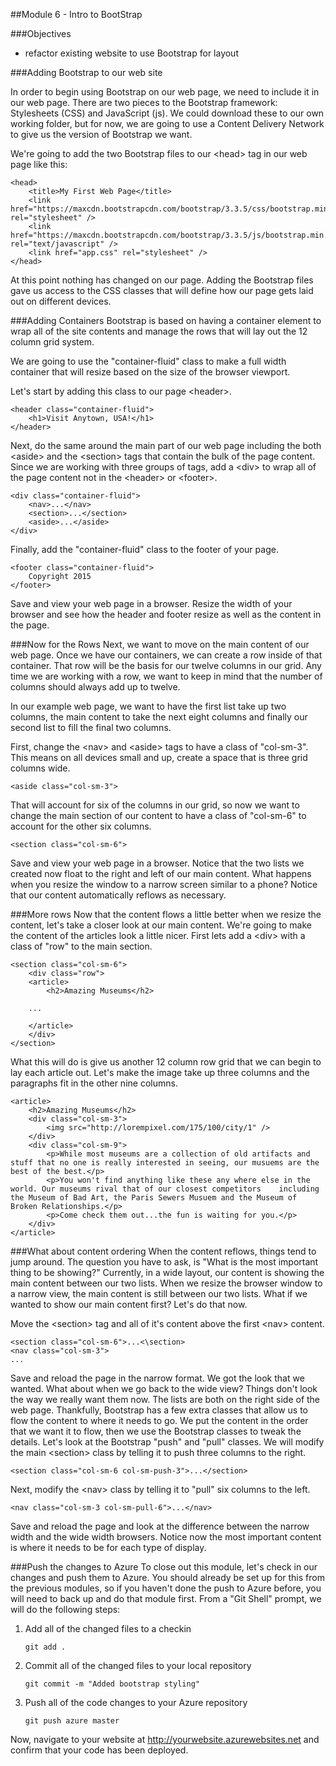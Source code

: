 ﻿##Module 6 - Intro to BootStrap

###Objectives
 - refactor existing website to use Bootstrap for layout

###Adding Bootstrap to our web site

In order to begin using Bootstrap on our web page, we need to include it in our web page. There are two pieces to the Bootstrap framework: Stylesheets (CSS) and JavaScript (js). We could download these to our own working folder, but for now, we are going to use a Content Delivery Network to give us the version of Bootstrap we want.

We're going to add the two Bootstrap files to our \<head> tag in our web page like this:

````
<head>
	<title>My First Web Page</title>
	<link href="https://maxcdn.bootstrapcdn.com/bootstrap/3.3.5/css/bootstrap.min.css" rel="stylesheet" />
	<link href="https://maxcdn.bootstrapcdn.com/bootstrap/3.3.5/js/bootstrap.min.jss" rel="text/javascript" />
	<link href="app.css" rel="stylesheet" />
</head>

````

At this point nothing has changed on our page. Adding the Bootstrap files gave us access to the CSS classes that will define how our page gets laid out on different devices.

###Adding Containers
Bootstrap is based on having a container element to wrap all of the site contents and manage the rows that will lay out the 12 column grid system.

We are going to use the "container-fluid" class to make a full width container that will resize based on the size of the browser viewport.

Let's start by adding this class to our page \<header>.

````
<header class="container-fluid">
	<h1>Visit Anytown, USA!</h1>
</header>
````

Next, do the same around the main part of our web page including the both \<aside> and the \<section> tags that contain the bulk of the page content. Since we are working with three groups of tags, add a \<div> to wrap all of the page content not in the \<header> or \<footer>.

````
<div class="container-fluid">
	<nav>...</nav>
	<section>...</section>
	<aside>...</aside>
</div>
````

Finally, add the "container-fluid" class to the footer of your page.

````
<footer class="container-fluid">
	Copyright 2015
</footer>
````

Save and view your web page in a browser. Resize the width of your browser and see how the header and footer resize as well as the content in the page.

###Now for the Rows
Next, we want to move on the main content of our web page. Once we have our containers, we can create a row inside of that container. That row will be the basis for our twelve columns in our grid. Any time we are working with a row, we want to keep in mind that the number of columns should always add up to twelve.

In our example web page, we want to have the first list take up two columns, the main content to take the next eight columns and finally our second list to fill the final two columns.

First, change the \<nav> and \<aside> tags to have a class of "col-sm-3". This means on all devices small and up, create a space that is three grid columns wide.

````
<aside class="col-sm-3">
````
That will account for six of the columns in our grid, so now we want to change the main section of our content to have a class of "col-sm-6" to account for the other six columns.

````
<section class="col-sm-6">
````

Save and view your web page in a browser. Notice that the two lists we created now float to the right and left of our main content. What happens when you resize the window to a narrow screen similar to a phone? Notice that our content automatically reflows as necessary.

###More rows
Now that the content flows a little better when we resize the content, let's take a closer look at our main content.
We're going to make the content of the articles look a little nicer. First lets add a \<div> with a class of "row" to the main section.

````
<section class="col-sm-6">
	<div class="row">
	<article>
		<h2>Amazing Museums</h2>

	...

	</article>
	</div>
</section>
````

What this will do is give us another 12 column row grid that we can begin to lay each article out. Let's make the image take up three columns and the paragraphs fit in the other nine columns.

````
<article>
	<h2>Amazing Museums</h2>
	<div class="col-sm-3">
		<img src="http://lorempixel.com/175/100/city/1" />
	</div>
	<div class="col-sm-9">
		<p>While most museums are a collection of old artifacts and stuff that no one is really interested in seeing, our musuems are the best of the best.</p>
		<p>You won't find anything like these any where else in the world. Our museums rival that of our closest competitors	including the Museum of Bad Art, the Paris Sewers Musuem and the Museum of Broken Relationships.</p>
		<p>Come check them out...the fun is waiting for you.</p>
	</div>
</article>

````

###What about content ordering
When the content reflows, things tend to jump around. The question you have to ask, is "What is the most important thing to be showing?" Currently, in a wide layout, our content is showing the main content between our two lists. When we resize the browser window to a narrow view, the main content is still between our two lists. What if we wanted to show our main content first? Let's do that now.

Move the \<section> tag and all of it's content above the first \<nav> content.

````
<section class="col-sm-6">...<\section>
<nav class="col-sm-3">
...
````

Save and reload the page in the narrow format. We got the look that we wanted. What about when we go back to the wide view? Things don't look the way we really want them now. The lists are both on the right side of the web page.
Thankfully, Bootstrap has a few extra classes that allow us to flow the content to where it needs to go. We put the content in the order that we want it to flow, then we use the Bootstrap classes to tweak the details. Let's look at the Bootstrap "push" and "pull" classes.
We will modify the main \<section> class by telling it to push three columns to the right.

````
<section class="col-sm-6 col-sm-push-3">...</section>
````

Next, modify the \<nav> class by telling it to "pull" six columns to the left.

````
<nav class="col-sm-3 col-sm-pull-6">...</nav>
````

Save and reload the page and look at the difference between the narrow width and the wide width browsers. Notice now the most important content is where it needs to be for each type of display.

###Push the changes to Azure
To close out this module, let's check in our changes and push them to Azure. You should already be set up for this from the previous modules, so if you haven't done the push to Azure before, you will need to back up and do that module first.
From a "Git Shell" prompt, we will do the following steps:

 1. Add all of the changed files to a checkin
	
	````
	git add .
	````
 2. Commit all of the changed files to your local repository

	````
	git commit -m "Added bootstrap styling"
	````
 3. Push all of the code changes to your Azure repository

	````
	git push azure master
	````

Now, navigate to your website at http://yourwebsite.azurewebsites.net and confirm that your code has been deployed.
